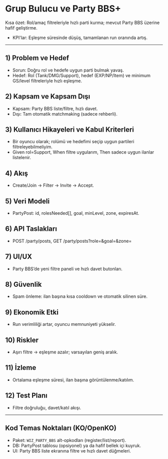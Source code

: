 # Grup Bulucu ve Party BBS+

Kısa özet: Rol/amaç filtreleriyle hızlı parti kurma; mevcut Party BBS üzerine hafif geliştirme.

- KPI'lar: Eşleşme süresinde düşüş, tamamlanan run oranında artış.

---

## 1) Problem ve Hedef
- Sorun: Doğru rol ve hedefe uygun parti bulmak yavaş.
- Hedef: Rol (Tank/DMG/Support), hedef (EXP/NP/Item) ve minimum GS/level filtreleriyle hızlı eşleşme.

## 2) Kapsam ve Kapsam Dışı
- Kapsam: Party BBS liste/filtre, hızlı davet.
- Dışı: Tam otomatik matchmaking (sadece rehberli).

## 3) Kullanıcı Hikayeleri ve Kabul Kriterleri
- Bir oyuncu olarak; rolümü ve hedefimi seçip uygun partileri filtreleyebilmeliyim.
- Given rol=Support, When filtre uygularım, Then sadece uygun ilanlar listelenir.

## 4) Akış
- Create/Join → Filter → Invite → Accept.

## 5) Veri Modeli
- PartyPost: id, rolesNeeded[], goal, minLevel, zone, expiresAt.

## 6) API Taslakları
- POST /party/posts, GET /party/posts?role=&goal=&zone=

## 7) UI/UX
- Party BBS’de yeni filtre paneli ve hızlı davet butonları.

## 8) Güvenlik
- Spam önleme: ilan başına kısa cooldown ve otomatik silinen süre.

## 9) Ekonomik Etki
- Run verimliliği artar, oyuncu memnuniyeti yükselir.

## 10) Riskler
- Aşırı filtre → eşleşme azalır; varsayılan geniş aralık.

## 11) İzleme
- Ortalama eşleşme süresi, ilan başına görüntülenme/katılım.

## 12) Test Planı
- Filtre doğruluğu, davet/katıl akışı.

---

## Kod Temas Noktaları (KO/OpenKO)
- Paket: `WIZ_PARTY_BBS` alt-opkodları (register/list/report).
- DB: PartyPost tablosu (opsiyonel) ya da hafif bellek içi kuyruk.
- UI: Party BBS liste ekranına filtre ve hızlı davet düğmeleri.
